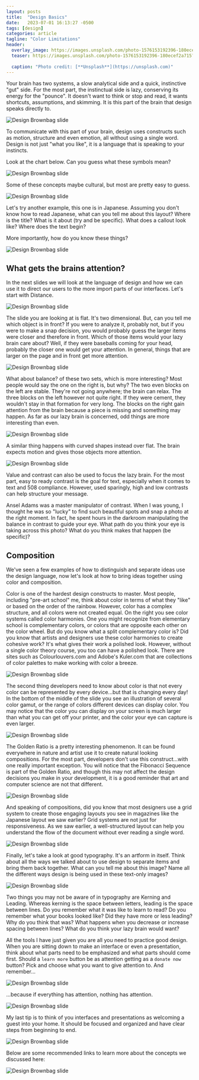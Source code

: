 ```yaml
---
layout: posts
title:  "Design Basics"
date:   2023-07-01 16:13:27 -0500
tags: [design]
categories: article
tagline: "Color Limitations"
header:
  overlay_image: https://images.unsplash.com/photo-1576153192396-180ecef2a715?ixlib=rb-4.0.3&ixid=M3wxMjA3fDB8MHxwaG90by1wYWdlfHx8fGVufDB8fHx8fA%3D%3D&auto=format&fit=crop&w=1374&q=80
  teaser: https://images.unsplash.com/photo-1576153192396-180ecef2a715?ixlib=rb-4.0.3&ixid=M3wxMjA3fDB8MHxwaG90by1wYWdlfHx8fGVufDB8fHx8fA%3D%3D&auto=format&fit=crop&w=1374&q=80
  
  caption: "Photo credit: [**Unsplash**](https://unsplash.com)"
---
```


Your brain has two systems, a slow analytical side and a quick, instinctive "gut" side. For the most part, the instinctual side is lazy, conserving its energy for the "pounce". It doesn't want to think or stop and read, it wants shortcuts, assumptions, and skimming. It is this part of the brain that design speaks directly to. 

![Design Brownbag slide](/assets/images/DesignBrownbag002.jpeg)

To communicate with this part of your brain, design uses constructs such as motion, structure and even emotion, all without using a single word. Design is not just "what you like", it is a language that is speaking to your instincts. 

Look at the chart below. Can you guess what these symbols mean?

![Design Brownbag slide](/assets/images/DesignBrownbag003.jpeg)

Some of these concepts maybe cultural, but most are pretty easy to guess.

![Design Brownbag slide](/assets/images/DesignBrownbag004.jpeg)

Let's try another example, this one is in Japanese. Assuming you don't know how to read Japanese, what can you tell me about this layout? Where is the title? What is it about (try and be specific). What does a callout look like? Where does the text begin?

More importantly, how do you know these things?

![Design Brownbag slide](/assets/images/DesignBrownbag005.jpeg)

## What gets the brains attention?
In the next slides we will look at the language of design and how we can use it to direct our users to the more import parts of our interfaces. Let's start with Distance.

![Design Brownbag slide](/assets/images/DesignBrownbag006.jpeg)

The slide you are looking at is flat. It's two dimensional. But, can you tell me which object is in front? If you were to analyze it, probably not, but if you were to make a snap decision, you would probably guess the larger items were closer and therefore in front. Which of those items would your lazy brain care about? Well, if they were baseballs coming for your head, probably the closer one would get your attention. In general, things that are larger on the page and in front get more attention.

![Design Brownbag slide](/assets/images/DesignBrownbag007.jpeg)

What about balance? of these two sets, which is more interesting? Most people would say the one on the right is, but why? The two even blocks on the left are stable. They're not going anywhere; the brain can relax. The three blocks on the left however not quite right. If they were cement, they wouldn't stay in that formation for very long. The blocks on the right gain attention from the brain because a piece is missing and something may happen. As far as our lazy brain is concerned, odd things are more interesting than even.

![Design Brownbag slide](/assets/images/DesignBrownbag009.jpeg)

A similar thing happens with curved shapes instead over flat. The brain expects motion and gives those objects more attention.

![Design Brownbag slide](/assets/images/DesignBrownbag011.jpeg)

Value and contrast can also be used to focus the lazy brain. For the most part, easy to ready contrast is the goal for text, especially when it comes to text and 508 compliance. However, used sparingly, high and low contrasts can help structure your message.

Ansel Adams was a master manipulator of contrast. When I was young, I thought he was so "lucky" to find such beautiful spots and snap a photo at the right moment. In fact, he spent hours in the darkroom manipulating the balance in contrast to guide your eye. What path do you think your eye is taking across this photo? What do you think makes that happen (be specific)?

## Composition
We've seen a few examples of how to distinguish and separate ideas use the design language, now let's look at how to bring ideas together using color and composition. 

Color is one of the hardest design constructs to master. Most people, including "pre-art school" me, think about color in terms of what they "like" or based on the order of the rainbow. However, color has a complex structure, and all colors were not created equal. On the right you see color systems called color harmonies. One you might recognize from elementary school is complementary colors, or colors that are opposite each other on the color wheel. But do you know what a split complementary color is? Did you know that artists and designers use these color harmonies to create cohesive work? It's what gives their work a polished look. However, without a single color theory course, you too can have a polished look. There are sites such as Colourlouvers.com and Adobe's Kuler.com that are collections of color palettes to make working with color a breeze.

![Design Brownbag slide](/assets/images/DesignBrownbag012.jpeg)

The second thing developers need to know about color is that not every color can be represented by every device...but that is changing every day! In the bottom of the middle of the slide you see an illustration of several color gamut, or the range of colors different devices can display color. You may notice that the color you can display on your screen is much larger than what you can get off your printer, and the color your eye can capture is even larger. 

![Design Brownbag slide](/assets/images/DesignBrownbag013.jpeg)

The Golden Ratio is a pretty interesting phenomenon. It can be found everywhere in nature and artist use it to create natural looking compositions. For the most part, developers don't use this construct...with one really important exception. You will notice that the Fibonacci Sequence is part of the Golden Ratio, and though this may not affect the design decisions you make in your development, it is a good reminder that art and computer science are not that different.

![Design Brownbag slide](/assets/images/DesignBrownbag014.jpeg)

And speaking of compositions, did you know that most designers use a grid system to create those engaging layouts you see in magazines like the Japanese layout we saw earlier? Grid systems are not just for responsiveness. As we saw earlier, a well-structured layout can help you understand the flow of the document without ever reading a single word.

![Design Brownbag slide](/assets/images/DesignBrownbag015.jpeg)

Finally, let's take a look at good typography. It's an artform in itself. Think about all the ways we talked about to use design to separate items and bring them back together. What can you tell me about this image? Name all the different ways design is being used in these text-only images?

![Design Brownbag slide](/assets/images/DesignBrownbag016.jpeg)

Two things you may not be aware of in typography are Kerning and Leading. Whereas kerning is the space between letters, leading is the space between lines. Do you remember what it was like to learn to read? Do you remember what your books looked like? Did they have more or less leading? Why do you think that was? What happens when you decrease or increase spacing between lines? What do you think your lazy brain would want?

All the tools I have just given you are all you need to practice good design. When you are sitting down to make an interface or even a presentation, think about what parts need to be emphasized and what parts should come first. Should a `learn more` button be as attention getting as a `donate now` button? Pick and choose what you want to give attention to. And remember...

![Design Brownbag slide](/assets/images/DesignBrownbag017.jpeg)

...because if everything has attention, nothing has attention.

![Design Brownbag slide](/assets/images/DesignBrownbag018.jpeg)

My last tip is to think of you interfaces and presentations as welcoming a guest into your home. It should be focused and organized and have clear steps from beginning to end. 

![Design Brownbag slide](/assets/images/DesignBrownbag019.jpeg)

Below are some recommended links to learn more about the concepts we discussed here:

![Design Brownbag slide](/assets/images/DesignBrownbag020.jpeg)

